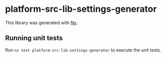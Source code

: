 # platform-src-lib-settings-generator

This library was generated with [Nx](https://nx.dev).

## Running unit tests

Run `nx test platform-src-lib-settings-generator` to execute the unit tests.
